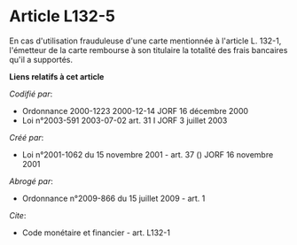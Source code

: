 # Article L132-5

En cas d'utilisation frauduleuse d'une carte mentionnée à l'article L. 132-1, l'émetteur de la carte rembourse à son
titulaire la totalité des frais bancaires qu'il a supportés.

**Liens relatifs à cet article**

_Codifié par_:

  - Ordonnance 2000-1223 2000-12-14 JORF 16 décembre 2000
  - Loi n°2003-591 2003-07-02 art. 31 I JORF 3 juillet 2003

_Créé par_:

  - Loi n°2001-1062 du 15 novembre 2001 - art. 37 () JORF 16 novembre 2001

_Abrogé par_:

  - Ordonnance n°2009-866 du 15 juillet 2009 - art. 1

_Cite_:

  - Code monétaire et financier - art. L132-1
